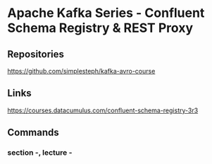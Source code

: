 # Apache Kafka Series - Confluent Schema Registry & REST Proxy

## Repositories

https://github.com/simplesteph/kafka-avro-course


## Links

https://courses.datacumulus.com/confluent-schema-registry-3r3


## Commands


### section -, lecture -

